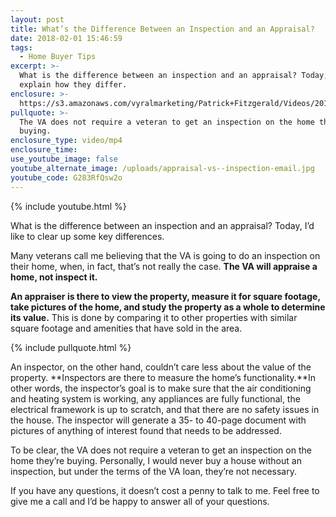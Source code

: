 ```yaml
---
layout: post
title: What’s the Difference Between an Inspection and an Appraisal?
date: 2018-02-01 15:46:59
tags:
  - Home Buyer Tips
excerpt: >-
  What is the difference between an inspection and an appraisal? Today, I’ll
  explain how they differ.
enclosure: >-
  https://s3.amazonaws.com/vyralmarketing/Patrick+Fitzgerald/Videos/2018/February/The+VA+Loan+Guy-+Whats+the+Difference+Between+an+Inspection+and+an+Appraisal%253F.mp4
pullquote: >-
  The VA does not require a veteran to get an inspection on the home they’re
  buying.
enclosure_type: video/mp4
enclosure_time:
use_youtube_image: false
youtube_alternate_image: /uploads/appraisal-vs--inspection-email.jpg
youtube_code: G283RfQsw2o
---
```



{% include youtube.html %}

What is the difference between an inspection and an appraisal? Today, I’d like to clear up some key differences.

Many veterans call me believing that the VA is going to do an inspection on their home, when, in fact, that’s not really the case. **The VA will appraise a home, not inspect it.**

**An appraiser is there to view the property, measure it for square footage, take pictures of the home, and study the property as a whole to determine its value.** This is done by comparing it to other properties with similar square footage and amenities that have sold in the area.

{% include pullquote.html %}

An inspector, on the other hand, couldn’t care less about the value of the property. **Inspectors are there to measure the home’s functionality.**In other words, the inspector’s goal is to make sure that the air conditioning and heating system is working, any appliances are fully functional, the electrical framework is up to scratch, and that there are no safety issues in the house. The inspector will generate a 35- to 40-page document with pictures of anything of interest found that needs to be addressed.

To be clear, the VA does not require a veteran to get an inspection on the home they’re buying. Personally, I would never buy a house without an inspection, but under the terms of the VA loan, they’re not necessary.

If you have any questions, it doesn’t cost a penny to talk to me. Feel free to give me a call and I’d be happy to answer all of your questions.